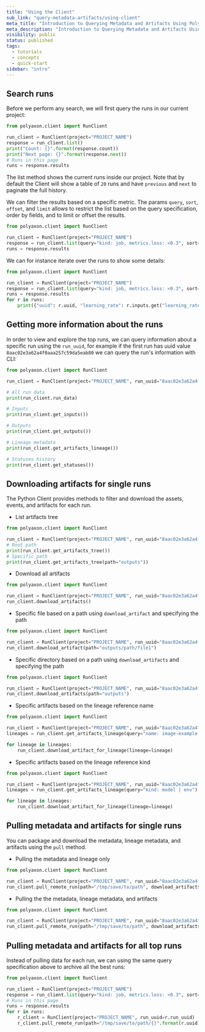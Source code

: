 ```yaml
---
title: "Using the Client"
sub_link: "query-metadata-artifacts/using-client"
meta_title: "Introduction to Querying Metadata and Artifacts Using Polyaxon the Client - Polyaxon quick start tutorial - Core Concepts"
meta_description: "Introduction to Querying Metadata and Artifacts Using Polyaxon the Client - Become familiar with the ecosystem of Polyaxon tools with a top-level overview and useful links to get you started."
visibility: public
status: published
tags:
  - tutorials
  - concepts
  - quick-start
sidebar: "intro"
---
```


## Search runs

Before we perform any search, we will first query the runs in our current project:

```python
from polyaxon.client import RunClient

run_client = RunClient(project="PROJECT_NAME")
response = run_client.list()
print("Count: {}".format(response.count))
print("Next page: {}".format(response.next))
# Runs in this page
runs = response.results
```

The list method shows the current runs inside our project. 
Note that by default the Client will show a table of `20` runs and have `previous` and `next` to paginate the full history.

We can filter the results based on a specific metric. 
The params `query`, `sort`, `offset`, and `limit` allows to restrict the list based on the query specification, order by fields, and to limit or offset the results.

```python
from polyaxon.client import RunClient

run_client = RunClient(project="PROJECT_NAME")
response = run_client.list(query="kind: job, metrics.loss: <0.3", sort="-metrics.loss", limit=3)
runs = response.results
``` 

We can for instance iterate over the runs to show some details:

```python
from polyaxon.client import RunClient

run_client = RunClient(project="PROJECT_NAME")
response = run_client.list(query="kind: job, metrics.loss: <0.3", sort="-metrics.loss", limit=3)
runs = response.results
for r in runs:
    print({"uuid": r.uuid, "learning_rate": r.inputs.get("learning_rate"), "loss": r.outputs.get("loss"), "accuracy": r.outputs.get("accuracy")})
```

## Getting more information about the runs 

In order to view and explore the top runs, we can query information about a specific run using the `run_uuid`, 
for example if the first run has uuid value `8aac02e3a62a4f0aaa257c59da5eab80` we can query the run's information with CLI:

```python
from polyaxon.client import RunClient

run_client = RunClient(project="PROJECT_NAME", run_uuid="8aac02e3a62a4f0aaa257c59da5eab80")

# All run data
print(run_client.run_data)

# Inputs
print(run_client.get_inputs())

# Outputs
print(run_client.get_outputs())

# Lineage metadata
print(run_client.get_artifacts_lineage())

# Statuses history
print(run_client.get_statuses())
```

## Downloading artifacts for single runs

The Python Client provides methods to filter and download the assets, events, and artifacts for each run. 

 * List artifacts tree

```python
from polyaxon.client import RunClient

run_client = RunClient(project="PROJECT_NAME", run_uuid="8aac02e3a62a4f0aaa257c59da5eab80")
# Root path
print(run_client.get_artifacts_tree())
# Specific path
print(run_client.get_artifacts_tree(path="outputs"))
```
 
 * Download all artifacts

```python
from polyaxon.client import RunClient

run_client = RunClient(project="PROJECT_NAME", run_uuid="8aac02e3a62a4f0aaa257c59da5eab80")
run_client.download_artifacts()
```
  
 * Specific file based on a path using `download_artifact` and specifying the path

```python
from polyaxon.client import RunClient

run_client = RunClient(project="PROJECT_NAME", run_uuid="8aac02e3a62a4f0aaa257c59da5eab80")
run_client.download_artifact(path="outputs/path/file1")
```

 * Specific directory based on a path using `download_artifacts`  and specifying the path

```python
from polyaxon.client import RunClient

run_client = RunClient(project="PROJECT_NAME", run_uuid="8aac02e3a62a4f0aaa257c59da5eab80")
run_client.download_artifacts(path="outputs")
```

 * Specific artifacts based on the lineage reference name 
 
```python
from polyaxon.client import RunClient

run_client = RunClient(project="PROJECT_NAME", run_uuid="8aac02e3a62a4f0aaa257c59da5eab80")
lineages = run_client.get_artifacts_lineage(query="name: image-example | debug-csv-file").results

for lineage in lineages:
    run_client.download_artifact_for_lineage(lineage=lineage)
```

* Specific artifacts based on the lineage reference kind
 
```python
from polyaxon.client import RunClient

run_client = RunClient(project="PROJECT_NAME", run_uuid="8aac02e3a62a4f0aaa257c59da5eab80")
lineages = run_client.get_artifacts_lineage(query="kind: model | env").results

for lineage in lineages:
    run_client.download_artifact_for_lineage(lineage=lineage)
```

## Pulling metadata and artifacts for single runs

You can package and download the metadata, lineage metadata, and artifacts using the `pull` method.

 * Pulling the metadata and lineage only

```python
from polyaxon.client import RunClient

run_client = RunClient(project="PROJECT_NAME", run_uuid="8aac02e3a62a4f0aaa257c59da5eab80")
run_client.pull_remote_run(path="/tmp/save/to/path", download_artifacts=False)
```

 * Pulling the the metadata, lineage metadata, and artifacts

```python
from polyaxon.client import RunClient

run_client = RunClient(project="PROJECT_NAME", run_uuid="8aac02e3a62a4f0aaa257c59da5eab80")
run_client.pull_remote_run(path="/tmp/save/to/path", download_artifacts=True)
```

## Pulling metadata and artifacts for all top runs

Instead of pulling data for each run, we can using the same query specification above to archive all the best runs:


```python
from polyaxon.client import RunClient

run_client = RunClient(project="PROJECT_NAME")
response = run_client.list(query="kind: job, metrics.loss: <0.3", sort="-metrics.loss", limit=3)
# Runs in this page
runs = response.results
for r in runs:
    r_client = RunClient(project="PROJECT_NAME", run_uuid=r.run_uuid)
    r_client.pull_remote_run(path="/tmp/save/to/path/{}".format(r.uuid), download_artifacts=True)
```
